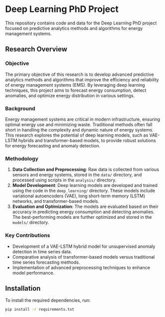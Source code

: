 # Deep Learning PhD Project

This repository contains code and data for the Deep Learning PhD project focused on predictive analytics methods and algorithms for energy management systems.

## Research Overview

### Objective

The primary objective of this research is to develop advanced predictive analytics methods and algorithms that improve the efficiency and reliability of energy management systems (EMS). By leveraging deep learning techniques, this project aims to forecast energy consumption, detect anomalies, and optimize energy distribution in various settings.

### Background

Energy management systems are critical in modern infrastructure, ensuring optimal energy use and minimizing waste. Traditional methods often fall short in handling the complexity and dynamic nature of energy systems. This research explores the potential of deep learning models, such as VAE-LSTM hybrids and transformer-based models, to provide robust solutions for energy forecasting and anomaly detection.

### Methodology

1. **Data Collection and Preprocessing**: Raw data is collected from various sensors and energy systems, stored in the `data/` directory, and processed using scripts in the `analysis/` directory.
2. **Model Development**: Deep learning models are developed and trained using the code in the `deep_learning/` directory. These models include variational autoencoders (VAE), long short-term memory (LSTM) networks, and transformer-based models.
3. **Evaluation and Optimization**: The models are evaluated based on their accuracy in predicting energy consumption and detecting anomalies. The best-performing models are further optimized and stored in the `models/` directory.

### Key Contributions

- Development of a VAE-LSTM hybrid model for unsupervised anomaly detection in time series data.
- Comparative analysis of transformer-based models versus traditional time series forecasting methods.
- Implementation of advanced preprocessing techniques to enhance model performance.

## Installation

To install the required dependencies, run:

```bash
pip install -r requirements.txt
```